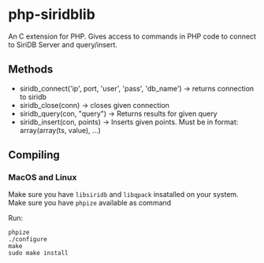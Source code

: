 # php-siridblib
An C extension for PHP. Gives access to commands in PHP code to connect to SiriDB Server and query/insert.

## Methods
- siridb_connect('ip', port, 'user', 'pass', 'db_name') -> returns connection to siridb
- siridb_close(conn) -> closes given connection
- siridb_query(con, "query") -> Returns results for given query
- siridb_insert(con, points) -> Inserts given points. Must be in format: array(array(ts, value), ...)


## Compiling

### MacOS and Linux

Make sure you have `libsiridb` and `libqpack` insatalled on your system.
Make sure you have `phpize` available as command


Run:
```
phpize
./configure
make
sudo make install
```